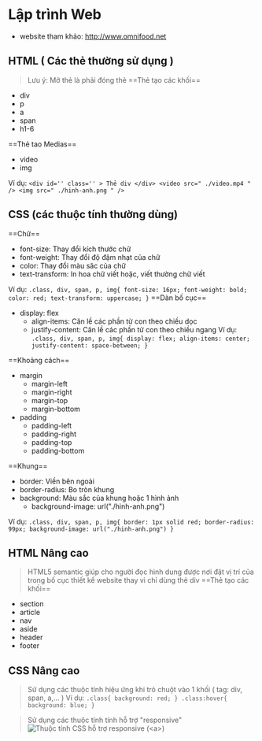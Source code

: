 # Lập trình Web
- website tham khảo: http://www.omnifood.net

## HTML ( Các thẻ thường sử dụng )
> Lưu ý: Mở thẻ là phải đóng thẻ 
==Thẻ tạo các khối==
- div
- p
- a
- span
- h1-6

==Thẻ tao Medias==
- video
- img

Ví dụ:
`
    <div id='' class='' > Thẻ div </div>
    <video src=" ./video.mp4 " />
    <img src=" ./hinh-anh.png " />
`

## CSS (các thuộc tính thường dùng)
==Chữ==
- font-size: Thay đổi kích thước chữ
- font-weight: Thay đổi độ đậm nhạt của chữ
- color: Thay đổi màu săc của chữ
- text-transform: In hoa chữ viết hoặc, viết thường chữ viết

Ví dụ:
`
    .class, div, span, p, img{
        font-size: 16px;
        font-weight: bold;
        color: red;
        text-transform: uppercase;
    }
`
==Dàn bố cục==
- display: flex
    - align-items: Căn lề các phần từ con theo chiều dọc
    - justify-content: Căn lề các phần tử con theo chiều ngang
Ví dụ:
`
    .class, div, span, p, img{
        display: flex;
        align-items: center;
        justify-content: space-between;
    }
`

==Khoảng cách==
- margin
    - margin-left
    - margin-right
    - margin-top
    - margin-bottom
- padding
    - padding-left
    - padding-right
    - padding-top
    - padding-bottom

==Khung==
- border: Viền bên ngoài
- border-radius: Bo tròn khung
- background: Màu sắc của khung hoặc 1 hình ảnh
    - background-image: url("./hinh-anh.png")

Ví dụ:
`
    .class, div, span, p, img{
        border: 1px solid red;
        border-radius: 99px;
        background-image: url("./hinh-anh.png")
    }
`

## HTML Nâng cao
> HTML5 semantic giúp cho người đọc hình dung được nơi đặt vị trí của trong bố cục thiết kế website thay vì chỉ dùng thẻ div
==Thẻ tạo các khối==
- section
- article
- nav
- aside
- header
- footer

## CSS Nâng cao
> Sử dụng các thuộc tính hiệu ứng khi trỏ chuột vào 1 khối ( tag: div, span, a,... )
Ví dụ:
`
    .class{
        background: red;
    }
    .class:hover{
        background: blue;
    }
`

> Sử dụng các thuộc tính tính hỗ trợ "responsive"
![Thuộc tính CSS hỗ trợ responsive](https://www.w3schools.com/cssref/css3_pr_mediaquery.asp) (&lt;a&gt;)

